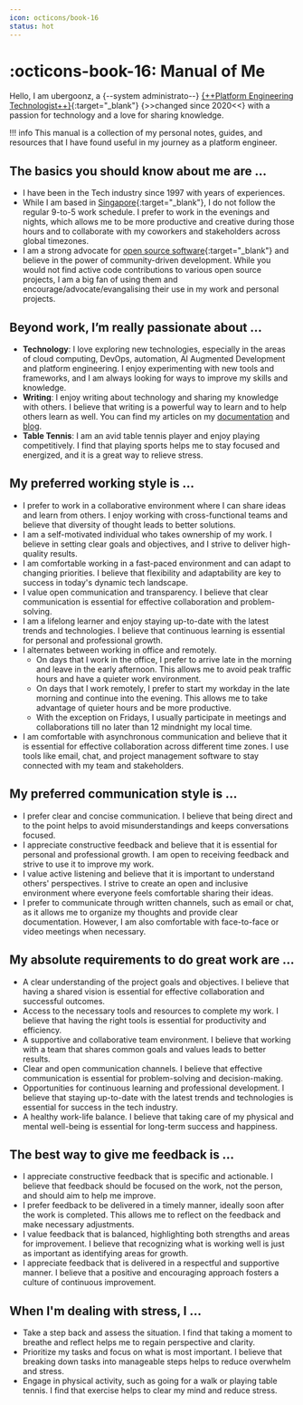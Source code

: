 ```yaml
---
icon: octicons/book-16
status: hot 
---
```

# :octicons-book-16: Manual of Me

Hello, I am ubergoonz, a {--system administrato--} [{++Platform Engineering Technologist++}](https://platformengineering.org){:target="_blank"} {>>changed since 2020<<} with a passion for technology and a love for sharing knowledge. 

!!! info
    This manual is a collection of my personal notes, guides, and resources that I have found useful in my journey as a platform engineer.

## The basics you should know about me are ...

- I have been in the Tech industry since 1997 with **<span id="years-experience"></span>** years of experiences.
- While I am based in [Singapore](https://en.wikipedia.org/wiki/Singapore){:target="_blank"}, I do not follow the regular 9-to-5 work schedule. I prefer to work in the evenings and nights, which allows me to be more productive and creative during those hours and to collaborate with my coworkers and stakeholders across global timezones.
- I am a strong advocate for [open source software](https://opensource.org/){:target="_blank"} and believe in the power of community-driven development. While you would not find active code contributions to various open source projects, I am a big fan of using them and encourage/advocate/evangalising their use in my work and personal projects.

<script>
    const start = new Date(1997, 11); // December 1997 (month is 0-indexed)
    const now = new Date();
    let years = now.getFullYear() - start.getFullYear();
    if (
        now.getMonth() < start.getMonth() ||
        (now.getMonth() === start.getMonth() && now.getDate() < start.getDate())
    ) {
        years--;
    }
    document.getElementById('years-experience').textContent = years;
</script>

## Beyond work, I’m really passionate about ...

- **Technology**: I love exploring new technologies, especially in the areas of cloud computing, DevOps, automation, AI Augmented Development and platform engineering. I enjoy experimenting with new tools and frameworks, and I am always looking for ways to improve my skills and knowledge.
- **Writing**: I enjoy writing about technology and sharing my knowledge with others. I believe that writing is a powerful way to learn and to help others learn as well. You can find my articles on my [documentation](../docs/index.md) and [blog](../blog/index.md).
- **Table Tennis**: I am an avid table tennis player and enjoy playing competitively. I find that playing sports helps me to stay focused and energized, and it is a great way to relieve stress.

## My preferred working style is ...

- I prefer to work in a collaborative environment where I can share ideas and learn from others. I enjoy working with cross-functional teams and believe that diversity of thought leads to better solutions.
- I am a self-motivated individual who takes ownership of my work. I believe in setting clear goals and objectives, and I strive to deliver high-quality results.
- I am comfortable working in a fast-paced environment and can adapt to changing priorities. I believe that flexibility and adaptability are key to success in today's dynamic tech landscape.
- I value open communication and transparency. I believe that clear communication is essential for effective collaboration and problem-solving.
- I am a lifelong learner and enjoy staying up-to-date with the latest trends and technologies. I believe that continuous learning is essential for personal and professional growth.
- I alternates between working in office and remotely.
    - On days that I work in the office, I prefer to arrive late in the morning and leave in the early afternoon. This allows me to avoid peak traffic hours and have a quieter work environment.
    - On days that I work remotely, I prefer to start my workday in the late morning and continue into the evening. This allows me to take advantage of quieter hours and be more productive.
    - With the exception on Fridays, I usually participate in meetings and collaborations till no later than 12 mindnight my local time.
- I am comfortable with asynchronous communication and believe that it is essential for effective collaboration across different time zones. I use tools like email, chat, and project management software to stay connected with my team and stakeholders.

## My preferred communication style is ...

- I prefer clear and concise communication. I believe that being direct and to the point helps to avoid misunderstandings and keeps conversations focused.
- I appreciate constructive feedback and believe that it is essential for personal and professional growth. I am open to receiving feedback and strive to use it to improve my work.
- I value active listening and believe that it is important to understand others' perspectives. I strive to create an open and inclusive environment where everyone feels comfortable sharing their ideas.
- I prefer to communicate through written channels, such as email or chat, as it allows me to organize my thoughts and provide clear documentation. However, I am also comfortable with face-to-face or video meetings when necessary.

## My absolute requirements to do great work are ...

- A clear understanding of the project goals and objectives. I believe that having a shared vision is essential for effective collaboration and successful outcomes.
- Access to the necessary tools and resources to complete my work. I believe that having the right tools is essential for productivity and efficiency.
- A supportive and collaborative team environment. I believe that working with a team that shares common goals and values leads to better results.
- Clear and open communication channels. I believe that effective communication is essential for problem-solving and decision-making.
- Opportunities for continuous learning and professional development. I believe that staying up-to-date with the latest trends and technologies is essential for success in the tech industry.
- A healthy work-life balance. I believe that taking care of my physical and mental well-being is essential for long-term success and happiness.

## The best way to give me feedback is …

- I appreciate constructive feedback that is specific and actionable. I believe that feedback should be focused on the work, not the person, and should aim to help me improve.
- I prefer feedback to be delivered in a timely manner, ideally soon after the work is completed. This allows me to reflect on the feedback and make necessary adjustments.
- I value feedback that is balanced, highlighting both strengths and areas for improvement. I believe that recognizing what is working well is just as important as identifying areas for growth.
- I appreciate feedback that is delivered in a respectful and supportive manner. I believe that a positive and encouraging approach fosters a culture of continuous improvement.

## When I'm dealing with stress, I ...

- Take a step back and assess the situation. I find that taking a moment to breathe and reflect helps me to regain perspective and clarity.
- Prioritize my tasks and focus on what is most important. I believe that breaking down tasks into manageable steps helps to reduce overwhelm and stress.
- Engage in physical activity, such as going for a walk or playing table tennis. I find that exercise helps to clear my mind and reduce stress.
